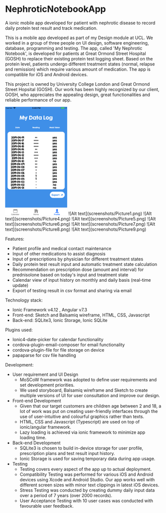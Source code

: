 # NephroticNotebookApp
A ionic mobile app developed for patient with nephrotic disease to record daily protein test result and track medication.

This is a mobile app developed as part of my Design module at UCL. We worked in a group of three people on UI design, software engineering, database, programming and testing. The app, called 'My Nephrotic Notebook', is developed for patients at Great Ormond Street Hospital (GOSH) to replace their existing protein test logging sheet. Based on the protein level, patients undergo different treatment states (normal, relapse and remission) which require various amount of medication. The app is compatible for iOS and Android devices.

This project is owned by University College London and Great Ormond Street Hopsital (GOSH). Our work has been highly recognized by our client, GOSH, who appreciates the appealing design, great functionalities and reliable performance of our app.

<img src="https://github.com/annietsang23/NephroticNotebookApp/blob/master/screenshots/Picture9.png" width="200" height="350" title="Splash screen">
![Alt text](screenshots/Picture1.png)
![Alt text](screenshots/Picture4.png)
![Alt text](screenshots/Picture5.png)
![Alt text](screenshots/Picture6.png)
![Alt text](screenshots/Picture7.png)
![Alt text](screenshots/Picture8.png)
![Alt text](screenshots/Picture9.png)

Features:
- Patient profile and medical contact maintenance
- Input of other medications to assist diagnosis
- Input of prescriptions by physician for different treatment states
- Daily protein test result input and automatic treatment state calculation
- Recommendation on prescription dose (amount and interval) for prednisolone based on today's input and treatment state
- Calendar view of input history on monthly and daily basis (real-time update)
- Export of testing result in csv format and sharing via email

Technology stack:
- Ionic Framework v4.12 , Angular v7.3
- Front-end: Sketch and Balsamiq wireframe, HTML, CSS, Javascript
- Back-end: SQLite3, Ionic Storage, Ionic SQLite

Plugins used:
- Ionic4-date-picker for calendar functionality
- cordova-plugin-email-composer for email functionality
- cordova-plugin-file for file storage on device
- papaparse for csv file handling

Development:
- User requirement and UI Design
  - MoSCoW framework was adopted to define user requirements and set development priorities.
  - We used storyboard, Balsamiq wireframe and Sketch to create multiple versions of UI for user consultation and improve our     design. 
- Front-end Development
  - Given that our target customers are children age between 2 and 18, a lot of work was put on creating user-friendly           interfaces through the use of user-intuitive and colourful graphics rather than texts.
  - HTML, CSS and Javascript (Typescript) are used on top of ionic/angular framework.
  - Lazy loading is achieved via ionic framework to minimize app loading time.
- Back-end Development
  - SQLite3 is chosen to build in-device storage for user profile, prescription plans and test result input history.
  - Ionic Storage is used for saving temporary data during app usage.
- Testing
  - Testing covers every aspect of the app up to actual deployment.
  - Compatibility Testing was performed for various iOS and Android devices using Xcode and Android Studio. Our app works well with different screen sizes with minor text clippings in latest iOS devices.
  - Stress Testing was conducted by creating dummy daily input data over a period of 7 years (over 2000 records). 
  - User Acceptance Testing with 10 user cases was conducted with favourable user feedback.
